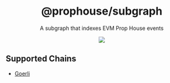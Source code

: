 <h1 align="center">
  @prophouse/subgraph
</h1>
<p align="center">
  A subgraph that indexes EVM Prop House events
</p>
<p align="center">
  <a href="https://prop.house/">
    <img src="https://img.shields.io/badge/website-prop.house-blue?style=flat-square">
  </a>
</p>

## Supported Chains

* [Goerli](https://thegraph.com/hosted-service/subgraph/prop-house/prop-house-goerli-v2)
